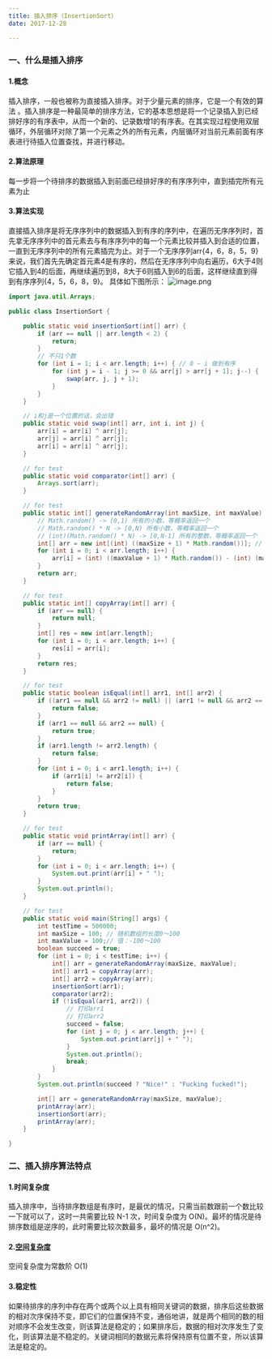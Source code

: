 ```yaml
---
title: 插入排序（InsertionSort）
date: 2017-12-28

---
```


### 一、什么是插入排序
#### 1.概念
插入排序，一般也被称为直接插入排序。对于少量元素的排序，它是一个有效的算法  。插入排序是一种最简单的排序方法，它的基本思想是将一个记录插入到已经排好序的有序表中，从而一个新的、记录数增1的有序表。在其实现过程使用双层循环，外层循环对除了第一个元素之外的所有元素，内层循环对当前元素前面有序表进行待插入位置查找，并进行移动。
#### 2.算法原理
每一步将一个待排序的数据插入到前面已经排好序的有序序列中，直到插完所有元素为止
#### 3.算法实现
直接插入排序是将无序序列中的数据插入到有序的序列中，在遍历无序序列时，首先拿无序序列中的首元素去与有序序列中的每一个元素比较并插入到合适的位置，一直到无序序列中的所有元素插完为止。对于一个无序序列arr{4，6，8，5，9}来说，我们首先先确定首元素4是有序的，然后在无序序列中向右遍历，6大于4则它插入到4的后面，再继续遍历到8，8大于6则插入到6的后面，这样继续直到得到有序序列{4，5，6，8，9}。
具体如下图所示：
![image.png](https://cdn.nlark.com/yuque/0/2022/png/360337/1667399410593-ff101f80-2c00-4c36-b4ce-1ba04b73620d.png#clientId=ube5e73e9-da78-4&crop=0&crop=0&crop=1&crop=1&from=paste&height=670&id=u7d1531de&margin=%5Bobject%20Object%5D&name=image.png&originHeight=1340&originWidth=1564&originalType=binary&ratio=1&rotation=0&showTitle=false&size=125450&status=done&style=none&taskId=u998e1e4d-4ad5-4d4a-aa21-ff08a57e14e&title=&width=782)

```java
import java.util.Arrays;

public class InsertionSort {

	public static void insertionSort(int[] arr) {
		if (arr == null || arr.length < 2) {
			return;
		}
		// 不只1个数
		for (int i = 1; i < arr.length; i++) { // 0 ~ i 做到有序
			for (int j = i - 1; j >= 0 && arr[j] > arr[j + 1]; j--) {
				swap(arr, j, j + 1);
			}
		}
	}

	// i和j是一个位置的话，会出错
	public static void swap(int[] arr, int i, int j) {
		arr[i] = arr[i] ^ arr[j];
		arr[j] = arr[i] ^ arr[j];
		arr[i] = arr[i] ^ arr[j];
	}

	// for test
	public static void comparator(int[] arr) {
		Arrays.sort(arr);
	}

	// for test
	public static int[] generateRandomArray(int maxSize, int maxValue) {
		// Math.random() -> [0,1) 所有的小数，等概率返回一个
		// Math.random() * N -> [0,N) 所有小数，等概率返回一个
		// (int)(Math.random() * N) -> [0,N-1] 所有的整数，等概率返回一个
		int[] arr = new int[(int) ((maxSize + 1) * Math.random())]; // 长度随机
		for (int i = 0; i < arr.length; i++) {
			arr[i] = (int) ((maxValue + 1) * Math.random()) - (int) (maxValue * Math.random());
		}
		return arr;
	}

	// for test
	public static int[] copyArray(int[] arr) {
		if (arr == null) {
			return null;
		}
		int[] res = new int[arr.length];
		for (int i = 0; i < arr.length; i++) {
			res[i] = arr[i];
		}
		return res;
	}

	// for test
	public static boolean isEqual(int[] arr1, int[] arr2) {
		if ((arr1 == null && arr2 != null) || (arr1 != null && arr2 == null)) {
			return false;
		}
		if (arr1 == null && arr2 == null) {
			return true;
		}
		if (arr1.length != arr2.length) {
			return false;
		}
		for (int i = 0; i < arr1.length; i++) {
			if (arr1[i] != arr2[i]) {
				return false;
			}
		}
		return true;
	}

	// for test
	public static void printArray(int[] arr) {
		if (arr == null) {
			return;
		}
		for (int i = 0; i < arr.length; i++) {
			System.out.print(arr[i] + " ");
		}
		System.out.println();
	}

	// for test
	public static void main(String[] args) {
		int testTime = 500000;
		int maxSize = 100; // 随机数组的长度0～100
		int maxValue = 100;// 值：-100～100
		boolean succeed = true;
		for (int i = 0; i < testTime; i++) {
			int[] arr = generateRandomArray(maxSize, maxValue);
			int[] arr1 = copyArray(arr);
			int[] arr2 = copyArray(arr);
			insertionSort(arr1);
			comparator(arr2);
			if (!isEqual(arr1, arr2)) {
				// 打印arr1
				// 打印arr2
				succeed = false;
				for (int j = 0; j < arr.length; j++) {
					System.out.print(arr[j] + " ");
				}
				System.out.println();
				break;
			}
		}
		System.out.println(succeed ? "Nice!" : "Fucking fucked!");

		int[] arr = generateRandomArray(maxSize, maxValue);
		printArray(arr);
		insertionSort(arr);
		printArray(arr);
	}

}
```

### 二、插入排序算法特点
#### 1.时间复杂度
 插入排序中，当待排序数组是有序时，是最优的情况，只需当前数跟前一个数比较一下就可以了，这时一共需要比较 N-1 次，时间复杂度为 O(N)。最坏的情况是待排序数组是逆序的，此时需要比较次数最多，最坏的情况是 O(n^2)。
#### 2.[空间复杂度](https://so.csdn.net/so/search?q=%E7%A9%BA%E9%97%B4%E5%A4%8D%E6%9D%82%E5%BA%A6&spm=1001.2101.3001.7020)
空间复杂度为常数阶 O(1)
#### 3.稳定性
如果待排序的序列中存在两个或两个以上具有相同关键词的数据，排序后这些数据的相对次序保持不变，即它们的位置保持不变，通俗地讲，就是两个相同的数的相对顺序不会发生改变，则该算法是稳定的；如果排序后，数据的相对次序发生了变化，则该算法是不稳定的。关键词相同的数据元素将保持原有位置不变，所以该算法是稳定的。
